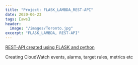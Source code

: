 ```yaml
---
title: "Project: FLASK_LAMBDA_REST-API"
date: 2020-06-23
tags: [aws]
header:
  image: "/images/Toronto.jpg"
excerpt: "FLASK_LAMBDA, REST-API"
---
```


[REST-API created using FLASK and python](https://github.com/cheonu/CloudWatch_Projects)

Creating CloudWatch events, alarms, target rules, metrics etc 
